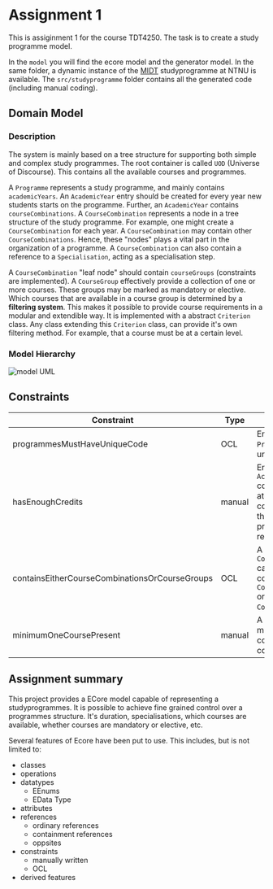 # Assignment 1
This is assiginment 1 for the course TDT4250. The task is to create a study programme model.

In the `model` you will find the ecore model and the generator model. In the same folder, a dynamic instance of the [MIDT](https://www.ntnu.no/studier/midt) studyprogramme at NTNU is available. The `src/studyprogramme` folder contains all the generated code (including manual coding).

## Domain Model

### Description
The system is mainly based on a tree structure for supporting both simple and complex study programmes. The root container is called `UOD` (Universe of Discourse). This contains all the available courses and programmes.

A `Programme` represents  a study programme, and mainly contains `academicYears`. An `AcademicYear` entry should be created for every year new students starts on the programme. Further, an `AcademicYear` contains `courseCombinations`. A `CourseCombination` represents a node in a tree structure of the study programme. For example, one might create a `CourseCombination` for each year. A `CourseCombination` may contain other `CourseCombinations`. Hence, these "nodes" plays a vital part in the organization of a programme. A `CourseCombination` can also contain a reference to a `Specialisation`, acting as a specialisation step.

A `CourseCombination` "leaf node" should contain `courseGroups` (constraints are implemented). A `CourseGroup` effectively provide a collection of one or more courses. These groups may be marked as mandatory or elective. Which courses that are available in a course group is determined by a **filtering system**. This makes it possible to provide course requirements in a modular and extendible way. It is implemented with a abstract `Criterion` class. Any class extending this `Criterion` class, can provide it's own filtering method. For example, that a course must be at a certain level.

### Model Hierarchy

![model UML](assets/ModelUML.png)

## Constraints
| Constraint | Type | Description |
| ---------- | ---- | ----------- |
| programmesMustHaveUniqueCode | OCL | Ensures that a `Programme` has a unique code.|
| hasEnoughCredits | manual | Ensures that the `AcademicYear` contains (indirectly) at least enough courses to cover the study programme credit requirement. |
| containsEitherCourseCombinationsOrCourseGroups | OCL | A `CourseCombination` can only either contain several `CourseCombination` or multiple `CourseCourseGroups`. |
| minimumOneCoursePresent | manual | A valid `CourseGroup` must (indirectly) contain at least one course. |

## Assignment summary
This project provides a ECore model capable of representing a studyprogrammes. It is possible to achieve fine grained control over a programmes structure. It's duration, specialisations, which courses are available, whether courses are mandatory or elective, etc.

Several features of Ecore have been put to use. This includes, but is not limited to:
* classes
* operations
* datatypes
  * EEnums
  * EData Type
* attributes
* references
  * ordinary references
  * containment references
  * oppsites
* constraints
  * manually written
  * OCL
* derived features
